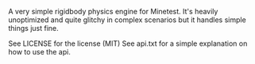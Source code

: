 A very simple rigidbody physics engine for Minetest.
It's heavily unoptimized and quite glitchy in complex scenarios but
it handles simple things just fine.

See LICENSE for the license (MIT)
See api.txt for a simple explanation on how to use the api.